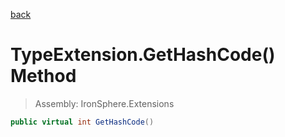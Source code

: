 ﻿

[back](/IronSphere.Extensions/types/TypeExtension)

# TypeExtension.GetHashCode() Method

> Assembly: IronSphere.Extensions

```csharp
public virtual int GetHashCode()
```



 